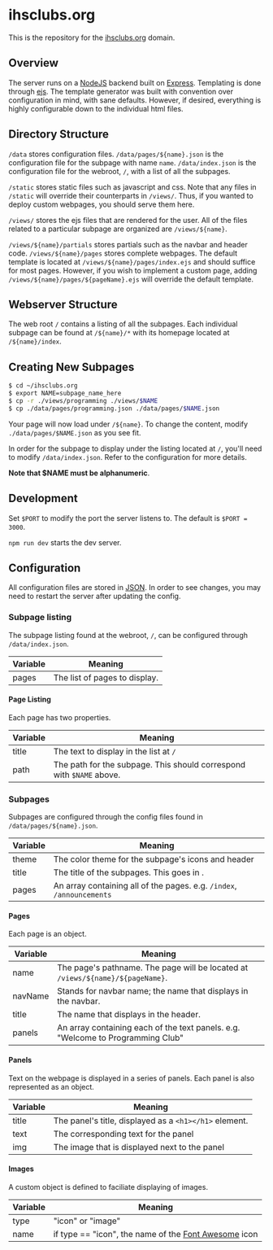 # ihsclubs.org
This is the repository for the [ihsclubs.org](https://ihsclubs.org) domain. 

## Overview
The server runs on a [NodeJS](https://nodejs.org/en/) backend built on [Express](https://expressjs.com/). Templating is done through [ejs](https://ejs.co/). The template generator was built with convention over configuration in mind, with sane defaults. However, if desired, everything is highly configurable down to the individual html files. 

## Directory Structure
`/data` stores configuration files. 
`/data/pages/${name}.json` is the configuration file for the subpage with name `name`. 
`/data/index.json` is the configuration file for the webroot, `/`, with a list of all the subpages. 

`/static` stores static files such as javascript and css. Note that any files in `/static` will override their counterparts in `/views/`. Thus, if you wanted to deploy custom webpages, you should serve them here. 

`/views/` stores the ejs files that are rendered for the user. All of the files related to a particular subpage are organized are `/views/${name}`. 

`/views/${name}/partials` stores partials such as the navbar and header code. 
`/views/${name}/pages` stores complete webpages. The default template is located at `/views/${name}/pages/index.ejs` and should suffice for most pages. However, if you wish to implement a custom page, adding `/views/${name}/pages/${pageName}.ejs` will override the default template. 

## Webserver Structure
The web root `/` contains a listing of all the subpages. Each individual subpage can be found at `/${name}/*` with its homepage located at `/${name}/index`. 

## Creating New Subpages
```bash
$ cd ~/ihsclubs.org
$ export NAME=subpage_name_here
$ cp -r ./views/programming ./views/$NAME
$ cp ./data/pages/programming.json ./data/pages/$NAME.json
```
Your page will now load under `/${name}`. To change the content, modify `./data/pages/$NAME.json` as you see fit. 

In order for the subpage to display under the listing located at `/`, you'll need to modify `/data/index.json`. Refer to the configuration for more details. 

**Note that $NAME must be alphanumeric**. 

## Development
Set `$PORT` to modify the port the server listens to. The default is `$PORT = 3000`. 

`npm run dev` starts the dev server.


## Configuration
All configuration files are stored in [JSON](https://www.json.org/). In order to see changes, you may need to restart the server after updating the config.

### Subpage listing
The subpage listing found at the webroot, `/`, can be configured through `/data/index.json`. 

| Variable  | Meaning |
| ------------- | ------------- |
| pages  | The list of pages to display.  |

#### Page Listing
Each page has two properties. 

| Variable  | Meaning |
| ------------- | ------------- |
| title  | The text to display in the list at `/`  |
| path  | The path for the subpage. This should correspond with `$NAME` above.  |


### Subpages
Subpages are configured through the config files found in `/data/pages/${name}.json`. 

| Variable  | Meaning |
| ------------- | ------------- |
| theme  | The color theme for the subpage's icons and header  |
| title  | The title of the subpages. This goes in <title></title>.  |
| pages  | An array containing all of the pages. e.g. `/index`, `/announcements` |

#### Pages
Each page is an object. 

| Variable  | Meaning |
| ------------- | ------------- |
| name  | The page's pathname. The page will be located at `/views/${name}/${pageName}`.  |
| navName  | Stands for navbar name; the name that displays in the navbar.   |
| title  | The name that displays in the header. |
| panels  | An array containing each of the text panels. e.g. "Welcome to Programming Club" |

#### Panels
Text on the webpage is displayed in a series of panels. Each panel is also represented as an object. 

| Variable  | Meaning |
| ------------- | ------------- |
| title  | The panel's title, displayed as a `<h1></h1>` element.  |
| text  | The corresponding text for the panel    |
| img  | The image that is displayed next to the panel |

#### Images
A custom object is defined to faciliate displaying of images. 

| Variable  | Meaning |
| ------------- | ------------- |
| type  | "icon" or "image"  |
| name  | if type == "icon", the name of the [Font Awesome](https://fontawesome.com/v4.7.0/icons/) icon |


